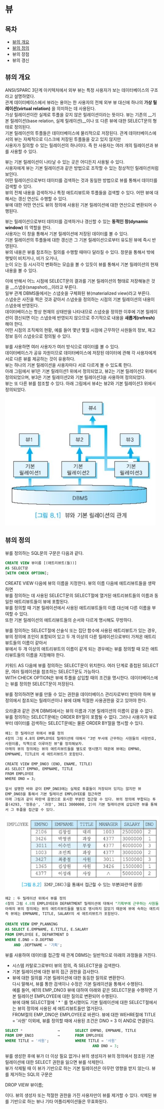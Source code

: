 # 뷰



## 목차

- [뷰의 개요](#뷰의-개요)
- [뷰의 정의](#뷰의-정의)
- 뷰의 장점
- 뷰의 갱신



## 뷰의 개요

ANSI/SPARC 3단계 아키텍처에서 외부 뷰는 특정 사용자가 보는 데이터베이스의 구조라고 설명하였다.  
관계 데이터베이스에서 뷰라는 용어는 한 사용자의 전체 외부 뷰 대신에 하나의 __가상 릴레이션(virtual relation)__ 을 의미하는 데 사용된다.  
가상 릴레이션이란 실제로 투플을 갖지 않은 릴레이션이라는 뜻이다. 뷰는 기존의 __기본 릴레이션(base relation, 실제 릴레이션)__이나 또 다른 뷰에 대한 SELECT문의 형태로 정의된다.  
기본 릴레이션의 투플들은 데이터베이스에 물리적으로 저장된다. 관계 데이터베이스에서의 뷰는 자체적으로 디스크에 저장된 투플들을 갖고 있지 않지만  
사용자가 질의할 수 있는 릴레이션의 하나이다. 즉 한 사용자는 여러 개의 릴레이션과 뷰를 사용할 수 있다.

뷰는 기본 릴레이션이 나타날 수 있는 곳은 어디든지 사용될 수 있다.  
사용자에게 뷰는 기본 릴레이션과 같은 방법으로 조작할 수 있는 정상적인 릴레이션처럼 보인다.  
어떤 릴레이션으로부터 데이터를 검색하는 것과 동일한 방법으로 뷰를 통해서 데이터를 검색할 수 있다.  
뷰의 전체 내용을 검색하거나 특정 애트리뷰트와 투플들을 검색할 수 있다. 어떤 뷰에 대해서는 갱신 연산도 수행할 수 있다.  
뷰에 대한 어떤 연산도 뷰의 정의에 사용된 기본 릴레이션에 대한 연산으로 변환되어 수행된다.

뷰는 릴레이션으로부터 데이터를 검색하거나 갱신할 수 있는 __동적인 창(dynamic window)__ 의 역할을 한다.  
사용자는 이 창을 통해서 기본 릴레이션에 저장된 데이터를 볼 수 있다.  
기본 릴레이션의 투플들에 대한 갱신은 그 기본 릴레이션으로부터 유도된 뷰에 즉시 반영된다.  
뷰의 내용은 뷰를 참조하는 질의를 수행할 때마다 달라질 수 있다. 창문을 통해서 밖에 햇빛이 비치거나, 비가 오거나,  
눈이 오는 등 시시각각 변화하는 모습을 볼 수 있듯이 뷰를 통해서 기본 릴레이션의 현재 내용을 볼 수 있다.

이에 반해서 어느 시점에 SELECT문의 결과를 기본 릴레이션의 형태로 저장해놓은 것을 __스냅숏(snapshot)__이라고 부른다.  
일부 관계 DBMS들에서는 스냅숏을 구체화된 뷰(materialized view)라고 부른다.  
스냅숏은 사진을 찍은 것과 같아서 스냅숏을 정의하는 시점의 기본 릴레이션의 내용이 스냅숏에 반영된다.  
데이터베이스는 항상 현재의 상태만을 나타내므로 스냅숏을 정의한 이후에 기본 릴레이션이 갱신되면 이는 스냅숏에 반영되지 않으므로 주기적으로 내용을 __새롭게(refresh)__ 해야 한다.  
어떤 시점의 조직체의 현황, 예를 들어 몇년 몇월 시점에 근무하던 사원들의 정보, 재고 정보 등이 스냅숏으로 정의될 수 있다.

뷰를 사용하면 여러 사용자가 여러 방식으로 데이터를 볼 수 있다.  
데이터베이스가 공유 자원이므로 데이터베이스에 저장된 데이터에 관해 각 사용자에게 서로 다른 뷰를 제공하는 것이 유용하다.  
뷰는 하나의 기본 릴레이션을 사용자마다 서로 다르게 볼 수 있도록 한다.  
아래 그림에서 뷰1은 기본 릴레이션1 위에서 정의되었고, 뷰2는 기본 릴레이션2 위에서 정의되었으며, 뷰3은 기본 릴레이션2와 기본 릴레이션3을 사용하여 정의되었다.  
뷰는 또 다른 뷰를 참조할 수 있다. 아래 그림에서 뷰4는 뷰2와 기본 릴레이션3 위에서 정의되었다.

![](./image/8-1/ex1.jpg)



## 뷰의 정의

뷰를 정의하는 SQL문의 구문은 다음과 같다.

```sql
CREATE VIEW 뷰이름 [(애트리뷰트(들))]
AS SELECT문
[WITH CHECK OPTION];
```

CREATE VIEW 다음에 뷰의 이름을 지정한다. 뷰의 이름 다음에 애트리뷰트들을 생략하면  
뷰를 정의하는 데 사용된 SELECT문의 SELECT절에 열거된 애트리뷰트들의 이름과 동일한 애트리뷰트들이 뷰에 포함된다.  
뷰를 정의할 때 기본 릴레이션에서 사용된 애트리뷰트들의 이름 대신에 다른 이름을 부여할 수 있다.  
또한 기본 릴레이션의 애트리뷰트들의 순서와 다르게 명시해도 무방하다.

뷰를 정의하는 SELECT절에 산술식 또는 집단 함수에 사용된 애트리뷰트가 있는 경우,  
뷰의 정의에 조인이 포함되어 있고 두 개 이상의 다른 릴레이션으로부터 가져온 애트리뷰트들의 이름이 같아서  
뷰에서 두 개 이상의 애트리뷰트의 이름이 같게 되는 경우에는 뷰를 정의할 때 모든 애트리뷰트들의 이름을 지정해야 한다.

키워드 AS 다음에 뷰를 정의하는 SELECT문이 위치한다. 여러 단계로 중첩된 SELECT문, 여러 릴레이션을 참조하는 SELECT문도 가능하다.  
WITH CHECK OPTION은 뷰에 투플을 삽입할 때의 조건을 명시한다. 데이터베이스에는 뷰를 정의한 SELECT문이 저장된다.

뷰를 정의하려면 뷰를 만들 수 있는 권한을 데이터베이스 관리자로부터 받아야 하며 뷰 정의에서 참조되는 릴레이션이나 뷰에 대해 적절한 사용권한을 갖고 있어야 한다.

오라클과 같은 관계 DBMS에서는 뷰의 이름과 기본 릴레이션의 이름이 같을 수 없다.  
뷰를 정의하는 SELECT문에는 ORDER BY절이 포함될 수 없다. 그러나 사용자가 뷰로부터 데이터를 검색하는 SELECT문에는 물론 ORDER BY절을 명시할 수 있다.

```
예1: 한 릴레이션 위에서 뷰를 정의
4장의 그림 4.8의 EMPLOYEE 릴레이션에 대해서 "3번 부서에 근무하는 사원들의 사원번호, 사원이름, 직책으로 이루어진 뷰"를 정의해보자.
아래의 뷰의 정의에는 뷰의 애트리뷰트들을 별도로 명시했기 때문에 뷰에는 EMPNO, EMPNAME, TITLE의 세 애트리뷰트가 포함된다.

CREATE VIEW EMP_DNO3 (ENO, ENAME, TITLE)
AS SELECT EMPNO, EMPNAME, TITLE
FROM EMPLOYEE
WHERE DNO = 3;

앞서 설명한 바와 같이 EMP_DNO3에는 실제로 투플들이 저장되어 있지는 않지만 뷰 EMP_DNO3을 통해서 기본 릴레이션 EMPLOYEE를 접근하면
아래 그림과 같이 파란색 음영으로 표시한 부분만 접근할 수 있다. 뷰의 정의에 부합되는 투플(4293, '정용순', '과장', 3011 3000000, 2)이 기본 릴레이션에 삽입되면 뷰를 통해서 그 투플을 접근할 수 있다.
```

![](./image/8-1/ex2.jpg)



```sql
예2 : 두 릴레이션 위에서 뷰를 정의
4장의 그림 4.8의 EMPLOYEE와 DEPARTMENT 릴레이션에 대해서 "기획부에 근무하는 사원들의 이름, 직책, 급여로 이루어진 뷰"를 정의해보자.
아래의 뷰의 정의에는 뷰의 애트리뷰트들을 별도로 명시하지 않았기 때문에 뷰에 속하는 애트리뷰트들의 이름은 기본 릴레이션의 애트리뷰트들의 이름과 같다.
즉 뷰에는 EMPNAME, TITLE, SALARY의 세 애트리뷰트가 포함된다.

CREATE VIEW EMP_PLANNING
AS SELECT E.EMPNAME, E.TITLE, E.SALARY
FROM EMPLOYEE E, DEPARTMENT D
WHERE E.DNO = D.DEPTNO
	AND .DEPTNAME = '기획';
```

뷰를 사용하여 데이터를 접근할 때 관계 DBMS는 일반적으로 아래의 과정들을 거친다.

- 시스템 카탈로그로부터 뷰의 정의, 즉 SELECT문을 검색한다.
- 기본 릴레이션에 대한 뷰의 접근 권한을 검사한다.
- 뷰에 대한 질의를 기본 릴레이션에 대한 동등한 질의로 변환한다.  
  다시 말해서, 뷰를 통한 검색이나 수정은 기본 릴레이션을 통해서 수행된다.  
  예를 들어, 예1의 EMP_DNO3 뷰에 대하여 아래와 같은 SELECT문을 수행하면 기본 릴레이션 EMPLOYEE에 대한 질의로 변환되어 수행된다.  
  뷰에 대해 SELECT절에 ' * ' 를 명시했어도 기본 릴레이션에 대한 SELECT절에서는 뷰의 정의에 사용된 세 애트리뷰트들만 열거된다.  
  FROM절의 EMP_DNO은 EMPLOYEE로 바뀐다. 뷰에 대한 WEHRE절에 TITLE = '사원' 이외에, 뷰를 정의할 때에 사용된 조건은 DNO = 3 이 AND로 연결된다.

```sql
SELECT *				→		SELECT EMPNO, EMPNAME, TITLE
FROM EMP_ENO3			→		FROM EMPLOYEE
WHERE TITLE = '사원';			   WHERE TITLE = '사원'
										AND DNO = 3;
```

뷰를 생성한 후에 뷰가 더 이상 필요 없거나 뷰의 생성자가 뷰의 정의에서 참조된 기본 릴레이션에 대한 SELECT 권한을 잃으면 뷰를 삭제한다.  
뷰가 삭제될 때 이 뷰가 기반으로 하는 기본 릴레이션은 아무런 영향을 받지 않는다. 뷰를 제거하는 SQL의 구문은

DROP VIEW 뷰이름;

이다. 뷰의 생성자 또는 적절한 권한을 가진 사용자만이 뷰를 제거할 수 있다. 삭제된 뷰를 기반으로 하는 뷰나 기타  어플리케이션들은 무효화된다.
